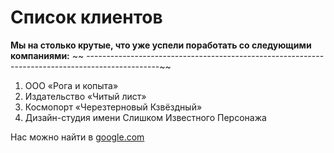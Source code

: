 # Список клиентов
**Мы на столько крутые, что уже успели поработать со следующими компаниями:**
~~ ------------------------------------------------------------------------------------------------~~
1. ООО «Рога и копыта»
2. Издательство «Читый лист»
3. Космопорт «Черезтерновый Кзвёздный»
4. Дизайн-студия имени Слишком Известного Персонажа
   
 Нас можно найти в [google.com](https://www.google.com)

